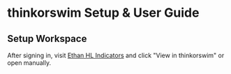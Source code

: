 # thinkorswim Setup & User Guide

## Setup Workspace

After signing in, visit [Ethan HL Indicators](https://tos.mx/18yk8MB) and click "View in thinkorswim" or open manually.